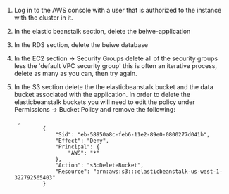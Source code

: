 1. Log in to the AWS console with a user that is authorized to the instance with the cluster in it.
2. In the elastic beanstalk section, delete the beiwe-application
3. In the RDS section, delete the beiwe database
4. In the EC2 section -> Security Groups delete all of the security groups less the 'default VPC security group' this is often an iterative process, delete as many as you can, then try again.
5. In the S3 section delete the the elasticbeanstalk bucket and the data bucket associated with the application. In order to delete the elasticbeanstalk buckets you will need to edit the policy under Permissions -> Bucket Policy and remove the following:

        ,
                {
                    "Sid": "eb-58950a8c-feb6-11e2-89e0-0800277d041b",
                    "Effect": "Deny",
                    "Principal": {
                        "AWS": "*"
                    },
                    "Action": "s3:DeleteBucket",
                    "Resource": "arn:aws:s3:::elasticbeanstalk-us-west-1-322792565403"
                }
